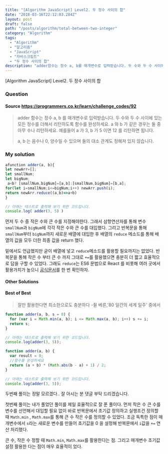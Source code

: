 ```yaml
---
title: "[Algorithm JavaScript] Level2. 두 정수 사이의 합"
date: "2018-03-16T22:12:03.284Z"
layout: post
draft: false
path: "/posts/algorithm/total-between-two-integer"
category: "Algorithm"
tags:
  - "Algorithm"
  - "알고리즘"
  - "JavaScript"
  - "자바스크립트"
  - "두 정수 사이의 합"
description: "adder함수는 정수 a, b를 매개변수로 입력받습니다. 두 수와 두 수 사이에 있는 모든 정수를 더해서 리턴하도록 함수를 완성하세요. a와 b가 같은 경우는 둘 중 아무 수나 리턴하세요."
---
```


[Algorithm JavaScript] Level2. 두 정수 사이의 합

### Question

#### Source https://programmers.co.kr/learn/challenge_codes/92

> adder 함수는 정수 a, b 를 매개변수로 입력받습니다.
> 두 수와 두 수 사이에 있는 모든 정수를 더해서 리턴하도록 함수를 완성하세요. a 와 b 가 같은 경우는 둘 중 아무 수나 리턴하세요.
> 예를들어 a 가 3, b 가 5 이면 12 를 리턴하면 됩니다.
>
> a, b 는 음수나 0, 양수일 수 있으며 둘의 대소 관계도 정해져 있지 않습니다.

### My solution

```javascript
afunction adder(a, b){
let newArr=[];
let smallNum;
let bigNum;  
 a<b? [smallNum,bigNum]=[a,b]:[smallNum,bigNum]=[b,a];
for(let i=smallNum;i<=bigNum;i++) newArr.push(i);
return newArr.reduce((a,b)=>a+b)
}

// 아래는 테스트로 출력해 보기 위한 코드입니다.
console.log( adder(3, 5) )
```

먼저 두 수 중 작은 수와 큰 수를 지정해야한다. 그래서 삼항연산자를 통해 변수 `smallNum`과 `bigNum`에 각각 작은 수와 큰 수를 대입했다. 그리고 반복문을 통해 `smallNum`부터 `bigNum`까지 새로운 배열에 대입한 후 배열의 `reduce` 메소드를 통해 배열의 값을 모두 더한 최종 값을 return 했다.

밑에서도 언급했지만 굳이 배열에 넣고 `reduce`메소드를 활용할 필요까지는 없었다. 반복문을 통해 작은 수 부터 큰 수 까지 그대로 `+=`를 활용했으면 충분히 더 짧고 효율적으로 답을 구할 수 있었다. 그래도 `reduce`는 ES6 문법으로 React 를 비롯해 여러 곳에서 활용가치가 높으니 [공식문서](http://devdocs.io/javascript/global_objects/array/reduce)를 한 번 확인하자.

#### Other Solutions

#### Best of Best

> 잘만 활용한다면 최소한으로도 충분하다 -쥘 베른,'80 일간의 세계 일주' 중에서

```javascript
function adder(a, b, s = 0) {
  for (var i = Math.min(a, b); i <= Math.max(a, b); i++) s += i;
  return s;
}

// 아래는 테스트로 출력해 보기 위한 코드입니다.
console.log(adder(3, 5));
```

```javascript
function adder(a, b) {
  var result = 0;
  //함수를 완성하세요
  return (a + b) * (Math.abs(b - a) + 1) / 2;
}

// 아래는 테스트로 출력해 보기 위한 코드입니다.
console.log(adder(3, 5));
```

두번째 풀이는 정말 모르겠다.. 잘 아시는 분 댓글 부탁 드리겠습니다.

첫번째 풀이는 내가 풀었던 풀이를 제일 효율적으로 잘 푼 풀이다. 먼저 작은 수 큰 수를 변수를 선언해서 대입할 필요 없이 바로 반복문에서 초기값 정의하고 실행조건 정의할 때 `Math.min` , `Math.max`를 통해 큰 수 작은 수를 정의할 수 있었다. 조금 독특한 점이 매개변수에서 `s`라는 새로운 변수를 만들어 초기값을 0 을 설정해 반복문에서 `i`값을 `+=` 연산 처리했다.

큰 수, 작은 수 정할 때 `Math.min`, `Math.max`를 활용한다는 점. 그리고 매개변수 초기값 설정 활용한 다는 점이 매우 효율적이 었다.
